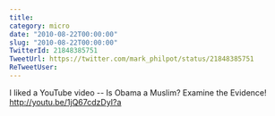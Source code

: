 ```yaml
---
title: 
category: micro
date: "2010-08-22T00:00:00"
slug: "2010-08-22T00:00:00"
TwitterId: 21848385751
TweetUrl: https://twitter.com/mark_philpot/status/21848385751
ReTweetUser: 
---
```


I liked a YouTube video -- Is Obama a Muslim? Examine the Evidence! http://youtu.be/1jQ67cdzDyI?a